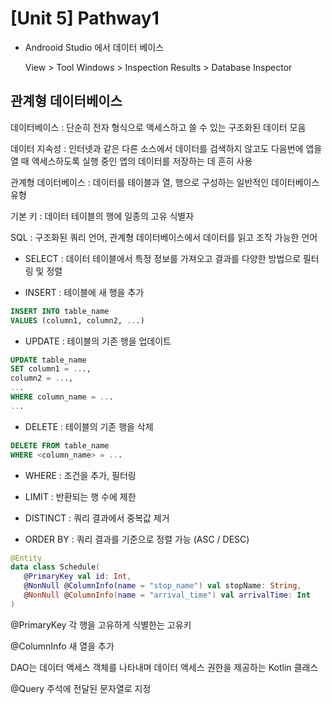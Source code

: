# [Unit 5] Pathway1

- Androoid Studio 에서 데이터 베이스
    
    View > Tool Windows > Inspection Results > Database Inspector
    

## 관계형 데이터베이스

데이터베이스 : 단순히 전자 형식으로 액세스하고 쓸 수 있는 구조화된 데이터 모음

데이터 지속성 :  인터넷과 같은 다른 소스에서 데이터를 검색하지 않고도 다음번에 앱을 열 때 액세스하도록 실행 중인 앱의 데이터를 저장하는 데 흔히 사용

관계형 데이터베이스 : 데이터를 테이블과 열, 행으로 구성하는 일반적인 데이터베이스 유형

기본 키 : 데이터 테이블의 행에 일종의 고유 식별자

SQL : 구조화된 쿼리 언어, 관계형 데이터베이스에서 데이터를 읽고 조작 가능한 언어

- SELECT : 데이터 테이블에서 특정 정보를 가져오고 결과를 다양한 방법으로 필터링 및 정렬

- INSERT : 테이블에 새 행을 추가

```sql
INSERT INTO table_name
VALUES (column1, column2, ...)
```

- UPDATE : 테이블의 기존 행을 업데이트

```sql
UPDATE table_name
SET column1 = ...,
column2 = ...,
...
WHERE column_name = ...
...
```

- DELETE : 테이블의 기존 행을 삭제

```sql
DELETE FROM table_name
WHERE <column_name> = ...
```

- WHERE : 조건을 추가, 필터링

- LIMIT :  반환되는 행 수에 제한

- DISTINCT : 쿼리 결과에서 중복값 제거

- ORDER BY : 쿼리 결과를 기준으로 정렬 가능 (ASC / DESC)

```kotlin
@Entity
data class Schedule(
   @PrimaryKey val id: Int,
   @NonNull @ColumnInfo(name = "stop_name") val stopName: String,
   @NonNull @ColumnInfo(name = "arrival_time") val arrivalTime: Int
)
```

@PrimaryKey 각 행을 고유하게 식별한는 고유키 

@ColumnInfo  새 열을 추가

DAO는 데이터 액세스 객체를 나타내며 데이터 액세스 권한을 제공하는 Kotlin 클래스

@Query 주석에 전달된 문자열로 지정